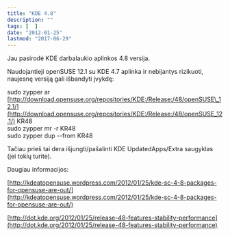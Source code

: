 ```yaml
---
title: "KDE 4.8"
description: ""
tags: [  ]
date: "2012-01-25"
lastmod: "2017-06-29"
---
```

Jau pasirodė KDE darbalaukio aplinkos 4.8 versija.

Naudojantieji openSUSE 12.1 su KDE 4.7 aplinka ir nebijantys rizikuoti, naujesnę versiją gali išbandyti įvykdę:

sudo zypper ar [http://download.opensuse.org/repositories/KDE:/Release:/48/openSUSE\_12.1/](http://download.opensuse.org/repositories/KDE:/Release:/48/openSUSE_12.1/) KR48  
sudo zypper mr -r KR48  
sudo zypper dup --from KR48

Tačiau prieš tai dera išjungti/pašalinti KDE UpdatedApps/Extra saugyklas (jei tokių turite).

Daugiau informacijos:

[http://kdeatopensuse.wordpress.com/2012/01/25/kde-sc-4-8-packages-for-opensuse-are-out/](http://kdeatopensuse.wordpress.com/2012/01/25/kde-sc-4-8-packages-for-opensuse-are-out/)

[http://dot.kde.org/2012/01/25/release-48-features-stability-performance](http://dot.kde.org/2012/01/25/release-48-features-stability-performance)
